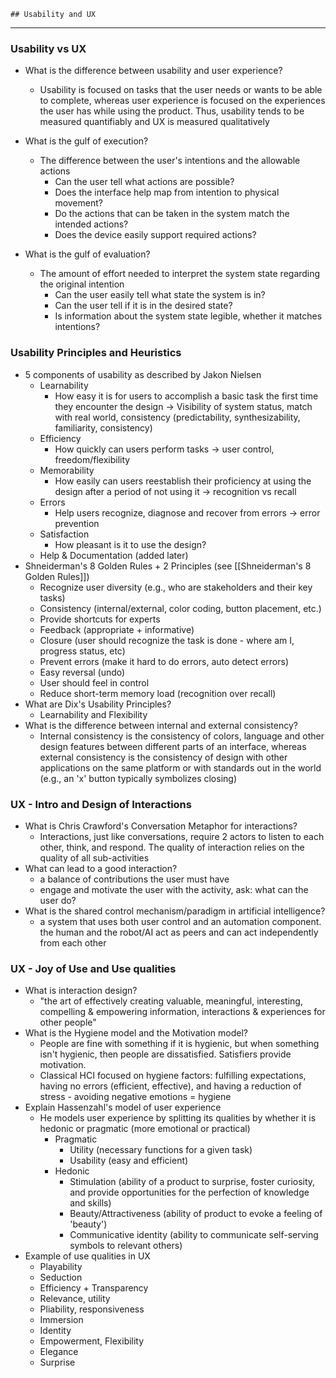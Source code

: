 	## Usability and UX
___
### Usability vs UX

- What is the difference between usability and user experience?
	-  Usability is focused on tasks that the user needs or wants to be able to complete, whereas user experience is focused on the experiences the user has while using the product. Thus, usability tends to be measured quantifiably and UX is measured qualitatively

- What is the gulf of execution?
	- The difference between the user's intentions and the allowable actions
		- Can the user tell what actions are possible?
		- Does the interface help map from intention to physical movement?
		- Do the actions that can be taken in the system match the intended actions?
		- Does the device easily support required actions?
- What is the gulf of evaluation?
	- The amount of effort needed to interpret the system state regarding the original intention
		- Can the user easily tell what state the system is in?
		- Can the user tell if it is in the desired state?
		- Is information about the system state legible, whether it matches  intentions?

### Usability Principles and Heuristics

- 5 components of usability as described by Jakon Nielsen
    - Learnability
		- How easy it is for users to accomplish a basic task the first time they encounter the design → Visibility of system status, match with real world, consistency (predictability, synthesizability, familiarity, consistency)
    - Efficiency
		- How quickly can users perform tasks → user control, freedom/flexibility
    - Memorability
		- How easily can users reestablish their proficiency at using the design after a period of not using it → recognition vs recall
    - Errors
		- Help users recognize, diagnose and recover from errors → error prevention
    - Satisfaction
		- How pleasant is it to use the design?
    - Help & Documentation (added later)
- Shneiderman's 8 Golden Rules + 2 Principles (see [[Shneiderman's 8 Golden Rules]])
	- Recognize user diversity (e.g., who are stakeholders and their key tasks)
	- Consistency (internal/external, color coding, button placement, etc.)
	- Provide shortcuts for experts
	- Feedback (appropriate + informative)
	- Closure (user should recognize the task is done - where am I, progress status, etc)
	- Prevent errors (make it hard to do errors, auto detect errors)
	- Easy reversal (undo)
	- User should feel in control
	- Reduce short-term memory load (recognition over recall)
- What are Dix's Usability Principles?
	- Learnability and Flexibility
- What is the difference between internal and external consistency?
	- Internal consistency is the consistency of colors, language and other design features between different parts of an interface, whereas external consistency is the consistency of design with other applications on the same platform or with standards out in the world (e.g., an 'x' button typically symbolizes closing)
### UX - Intro and Design of Interactions
- What is Chris Crawford's Conversation Metaphor for interactions?
	- Interactions, just like conversations, require 2 actors to listen to each other, think, and respond. The quality of interaction relies on the quality of all sub-activities
- What can lead to a good interaction?
	- a balance of contributions the user must have
	- engage and motivate the user with the activity, ask: what can the user do?
- What is the shared control mechanism/paradigm in artificial intelligence?
	- a system that uses both user control and an automation component. the human and the robot/AI act as peers and can act independently from each other

### UX - Joy of Use and Use qualities
- What is interaction design?
	- "the art of effectively creating valuable, meaningful, interesting, compelling & empowering information, interactions & experiences for other people"
- What is the Hygiene model and the Motivation model?
	- People are fine with something if it is hygienic, but when something isn't hygienic, then people are dissatisfied. Satisfiers provide motivation.
	- Classical HCI focused on hygiene factors: fulfilling expectations, having no errors (efficient, effective), and having a reduction of stress - avoiding negative emotions = hygiene
- Explain Hassenzahl's model of user experience
	- He models user experience by splitting its qualities by whether it is hedonic or pragmatic (more emotional or practical)
		- Pragmatic
			- Utility (necessary functions for a given task)
			- Usability (easy and efficient)
		- Hedonic
			- Stimulation (ability of a product to surprise, foster curiosity, and provide opportunities for the perfection of knowledge and skills)
			- Beauty/Attractiveness (ability of product to evoke a feeling of 'beauty')
			- Communicative identity (ability to communicate self-serving symbols to relevant others)
- Example of use qualities in UX
	- Playability
	- Seduction
	- Efficiency + Transparency
	- Relevance, utility
	- Pliability, responsiveness
	- Immersion
	- Identity
	- Empowerment, Flexibility
	- Elegance
	- Surprise